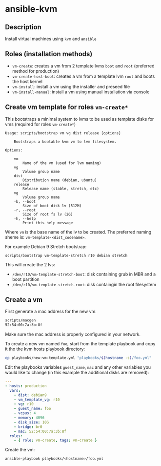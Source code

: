 # ansible-kvm

## Description

Install virtual machines using `kvm` and `ansible`

## Roles (installation methods)

- `vm-create`: creates a vm from 2 template lvms `boot` and `root` (preferred method for production)
- `vm-create-host-boot`: creates a vm from a template lvm `root` and boots the host kernel
- `vm-install`: install a vm using the installer and preseed file
- `vm-install-manual`: install a vm using manual installation via console

## Create vm template for roles `vm-create*`

This bootstraps a minimal system to lvms to be used as template disks for vms (required for roles `vm-create*`)

```
Usage: scripts/bootstrap vm vg dist release [options]

    Bootstraps a bootable kvm vm to lvm filesystem.

Options:

    vm
        Name of the vm (used for lvm naming)
    vg
        Volume group name
    dist
        Distribution name (debian, ubuntu)
    release
        Release name (stable, stretch, etc)
    vg
        Volume group name
    -b, --boot
        Size of boot disk lv (512M)
    -r, --root
        Size of root fs lv (2G)
    -h, --help
        Print this help message
```

Where `vm` is the base name of the lv to be created. The preferred naming sheme is: `vm-template-<dist_codename>`.

For example Debian 9 Stretch bootstrap:

```
scripts/bootstrap vm-template-stretch r10 debian stretch
```

This will create the 2 lvs:

- `/dev/r10/vm-template-stretch-boot`: disk containing grub in MBR and a boot partition
- `/dev/r10/vm-template-stretch-root`: disk containgin the root filesystem

## Create a vm

First generate a mac address for the new vm:

```sh
scripts/macgen
52:54:00:7a:3b:8f
```

Make sure the mac address is properly configured in your network.

To create a new vm named `foo`, start from the template playbook and copy it tho the kvm hosts playbook directory:

```sh
cp playbooks/new-vm-template.yml "playbooks/$(hostname -s)/foo.yml"
```

Edit the playbooks variables `guest_name`, `mac` and any other variables you would like to change (in this example the additional disks are removed):

```yml
---
- hosts: production
  vars:
    - dist: debian9
    - vm_template_vg: r10
    - vg: r10
    - guest_name: foo
    - vcpus: 4
    - memory: 4096
    - disk_size: 10G
    - bridge: br0
    - mac: 52:54:00:7a:3b:8f
  roles:
    - { role: vm-create, tags: vm-create }
```

Create the vm:

```sh
ansible-playbook playbooks/<hostname>/foo.yml
```
